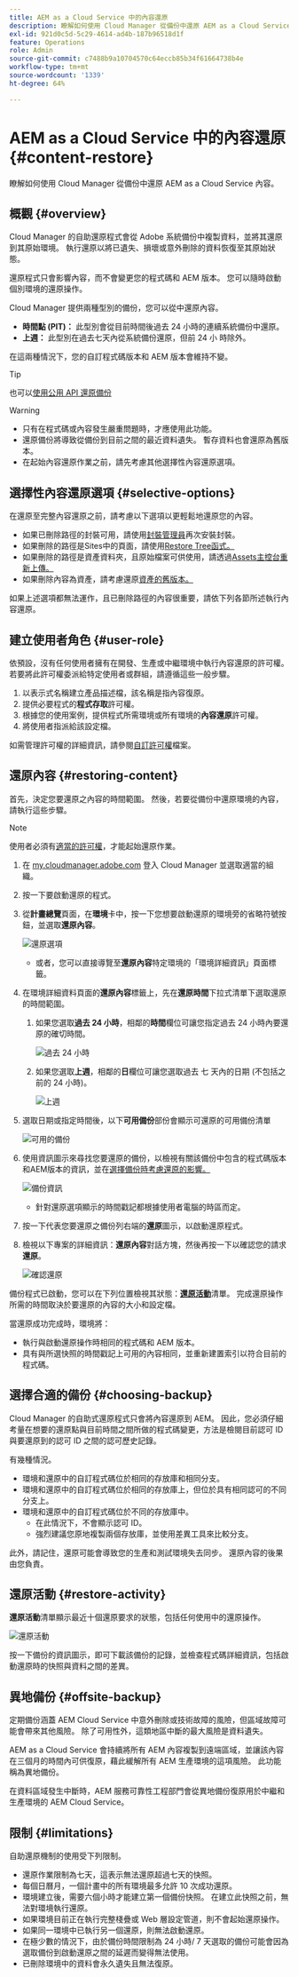 ```yaml
---
title: AEM as a Cloud Service 中的內容還原
description: 瞭解如何使用 Cloud Manager 從備份中還原 AEM as a Cloud Service 內容。
exl-id: 921d0c5d-5c29-4614-ad4b-187b96518d1f
feature: Operations
role: Admin
source-git-commit: c7488b9a10704570c64eccb85b34f61664738b4e
workflow-type: tm+mt
source-wordcount: '1339'
ht-degree: 64%

---
```



# AEM as a Cloud Service 中的內容還原 {#content-restore}

瞭解如何使用 Cloud Manager 從備份中還原 AEM as a Cloud Service 內容。

## 概觀 {#overview}

Cloud Manager 的自助還原程式會從 Adobe 系統備份中複製資料，並將其還原到其原始環境。 執行還原以將已遺失、損壞或意外刪除的資料恢復至其原始狀態。

還原程式只會影響內容，而不會變更您的程式碼和 AEM 版本。 您可以隨時啟動個別環境的還原操作。

Cloud Manager 提供兩種型別的備份，您可以從中還原內容。

* **時間點 (PIT)：** 此型別會從目前時間後過去 24 小時的連續系統備份中還原。
* **上週：** 此型別在過去七天內從系統備份還原，但前 24 小 時除外。

在這兩種情況下，您的自訂程式碼版本和 AEM 版本會維持不變。

>[!TIP]
>
>也可以[使用公用 API 還原備份](https://developer.adobe.com/experience-cloud/cloud-manager/reference/api/)

>[!WARNING]
>
>* 只有在程式碼或內容發生嚴重問題時，才應使用此功能。
>* 還原備份將導致從備份到目前之間的最近資料遺失。 暫存資料也會還原為舊版本。
>* 在起始內容還原作業之前，請先考慮其他選擇性內容還原選項。

## 選擇性內容還原選項 {#selective-options}

在還原至完整內容還原之前，請考慮以下選項以更輕鬆地還原您的內容。

* 如果已刪除路徑的封裝可用，請使用[封裝管理員](/help/implementing/developing/tools/package-manager.md)再次安裝封裝。
* 如果刪除的路徑是Sites中的頁面，請使用[Restore Tree函式。](/help/sites-cloud/authoring/sites-console/page-versions.md)
* 如果刪除的路徑是資產資料夾，且原始檔案可供使用，請透過[Assets主控台重新上傳。](/help/assets/add-assets.md)
* 如果刪除內容為資產，請考慮還原[資產的舊版本。](/help/assets/manage-digital-assets.md)

如果上述選項都無法運作，且已刪除路徑的內容很重要，請依下列各節所述執行內容還原。

## 建立使用者角色 {#user-role}

依預設，沒有任何使用者擁有在開發、生產或中繼環境中執行內容還原的許可權。 若要將此許可權委派給特定使用者或群組，請遵循這些一般步驟。

1. 以表示式名稱建立產品描述檔，該名稱是指內容復原。
1. 提供必要程式的&#x200B;**程式存取**&#x200B;許可權。
1. 根據您的使用案例，提供程式所需環境或所有環境的&#x200B;**內容還原**&#x200B;許可權。
1. 將使用者指派給該設定檔。

如需管理許可權的詳細資訊，請參閱[自訂許可權](/help/implementing/cloud-manager/custom-permissions.md)檔案。

## 還原內容 {#restoring-content}

首先，決定您要還原之內容的時間範圍。 然後，若要從備份中還原環境的內容，請執行這些步驟。

>[!NOTE]
>
>使用者必須有[適當的許可權](#user-role)，才能起始還原作業。

1. 在 [my.cloudmanager.adobe.com](https://my.cloudmanager.adobe.com/) 登入 Cloud Manager 並選取適當的組織。

1. 按一下要啟動還原的程式。

1. 從&#x200B;**計畫總覽**&#x200B;頁面，在&#x200B;**環境**&#x200B;卡中，按一下您想要啟動還原的環境旁的省略符號按鈕，並選取&#x200B;**還原內容**。

   ![還原選項](assets/backup-option.png)

   * 或者，您可以直接導覽至&#x200B;**還原內容**&#x200B;特定環境的「環境詳細資訊」頁面標籤。

1. 在環境詳細資料頁面的&#x200B;**還原內容**&#x200B;標籤上，先在&#x200B;**還原時間**&#x200B;下拉式清單下選取還原的時間範圍。

   1. 如果您選取&#x200B;**過去 24 小時**，相鄰的&#x200B;**時間**&#x200B;欄位可讓您指定過去 24 小時內要還原的確切時間。

      ![過去 24 小時](assets/backup-time.png)

   1. 如果您選取&#x200B;**上週**，相鄰的&#x200B;**日**&#x200B;欄位可讓您選取過去 七 天內的日期 (不包括之前的 24 小時)。

      ![上週](assets/backup-date.png)

1. 選取日期或指定時間後，以下&#x200B;**可用備份**&#x200B;部份會顯示可還原的可用備份清單

   ![可用的備份](assets/backup-available.png)

1. 使用資訊圖示來尋找您要還原的備份，以檢視有關該備份中包含的程式碼版本和AEM版本的資訊，並在[選擇備份時考慮還原的影響。](#choosing-the-right-backup)

   ![備份資訊](assets/backup-info.png)

   * 針對還原選項顯示的時間戳記都根據使用者電腦的時區而定。

1. 按一下代表您要還原之備份列右端的&#x200B;**還原**&#x200B;圖示，以啟動還原程式。

1. 檢視以下專案的詳細資訊：**還原內容**&#x200B;對話方塊，然後再按一下以確認您的請求&#x200B;**還原**。

   ![確認還原](assets/backup-restore.png)

備份程式已啟動，您可以在下列位置檢視其狀態：**[還原活動](#restore-activity)**&#x200B;清單。 完成還原操作所需的時間取決於要還原的內容的大小和設定檔。

當還原成功完成時，環境將：

* 執行與啟動還原操作時相同的程式碼和 AEM 版本。
* 具有與所選快照的時間戳記上可用的內容相同，並重新建置索引以符合目前的程式碼。

## 選擇合適的備份 {#choosing-backup}

Cloud Manager 的自助式還原程式只會將內容還原到 AEM。 因此，您必須仔細考量在想要的還原點與目前時間之間所做的程式碼變更，方法是檢閱目前認可 ID 與要還原到的認可 ID 之間的認可歷史記錄。

有幾種情況。

* 環境和還原中的自訂程式碼位於相同的存放庫和相同分支。
* 環境和還原中的自訂程式碼位於相同的存放庫上，但位於具有相同認可的不同分支上。
* 環境和還原中的自訂程式碼位於不同的存放庫中。
   * 在此情況下，不會顯示認可 ID。
   * 強烈建議您原地複製兩個存放庫，並使用差異工具來比較分支。

此外，請記住，還原可能會導致您的生產和測試環境失去同步。 還原內容的後果由您負責。

## 還原活動 {#restore-activity}

**還原活動**&#x200B;清單顯示最近十個還原要求的狀態，包括任何使用中的還原操作。

![還原活動](assets/backup-activity.png)

按一下備份的資訊圖示，即可下載該備份的記錄，並檢查程式碼詳細資訊，包括啟動還原時的快照與資料之間的差異。

## 異地備份 {#offsite-backup}

定期備份涵蓋 AEM Cloud Service 中意外刪除或技術故障的風險，但區域故障可能會帶來其他風險。 除了可用性外，這類地區中斷的最大風險是資料遺失。

AEM as a Cloud Service 會持續將所有 AEM 內容複製到遠端區域，並讓該內容在三個月的時間內可供復原，藉此緩解所有 AEM 生產環境的這項風險。 此功能稱為異地備份。

在資料區域發生中斷時，AEM 服務可靠性工程部門會從異地備份復原用於中繼和生產環境的 AEM Cloud Service。

## 限制 {#limitations}

自助還原機制的使用受下列限制。

* 還原作業限制為七天，這表示無法還原超過七天的快照。
* 每個日曆月，一個計畫中的所有環境最多允許 10 次成功還原。
* 環境建立後，需要六個小時才能建立第一個備份快照。 在建立此快照之前，無法對環境執行還原。
* 如果環境目前正在執行完整棧疊或 Web 層設定管道，則不會起始還原操作。
* 如果同一環境中已執行另一個還原，則無法啟動還原。
* 在極少數的情況下，由於備份時間限制為 24 小時/ 7 天選取的備份可能會因為選取備份到啟動還原之間的延遲而變得無法使用。
* 已刪除環境中的資料會永久遺失且無法復原。
